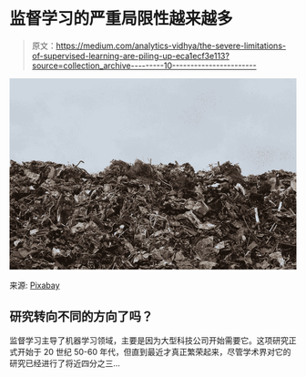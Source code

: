 # 监督学习的严重局限性越来越多

> 原文：<https://medium.com/analytics-vidhya/the-severe-limitations-of-supervised-learning-are-piling-up-eca1ecf3e113?source=collection_archive---------10----------------------->

![](img/0ce1f4f86704b1830db540634d03a802.png)

来源: [Pixabay](https://pixabay.com/photos/disposal-dump-garbage-junk-1846033/)

## 研究转向不同的方向了吗？

监督学习主导了机器学习领域，主要是因为大型科技公司开始需要它。这项研究正式开始于 20 世纪 50-60 年代，但直到最近才真正繁荣起来，尽管学术界对它的研究已经进行了将近四分之三…
